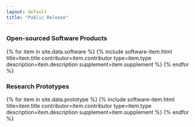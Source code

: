 ```yaml
---
layout: default
title: "Public Release"
---
```


<div class="main-section-wrap">
  <div class="title-wrap">
    <h3>Open-sourced Software Products</h3>
  </div>
  <section class="software-list">
  {% for item in site.data.software %}
    {% include software-item.html
      title=item.title
      contributor=item.contributor
      type=item.type
      description=item.description
      supplement=item.supplement %}
  {% endfor %}
  </section>
</div>

<div class="main-section-wrap">
  <div class="title-wrap">
    <h3>Research Prototypes</h3>
  </div>
  <section class="software-list">
  {% for item in site.data.prototype %}
    {% include software-item.html
      title=item.title
      contributor=item.contributor
      type=item.type
      description=item.description
      supplement=item.supplement %}
  {% endfor %}
  </section>
</div>
